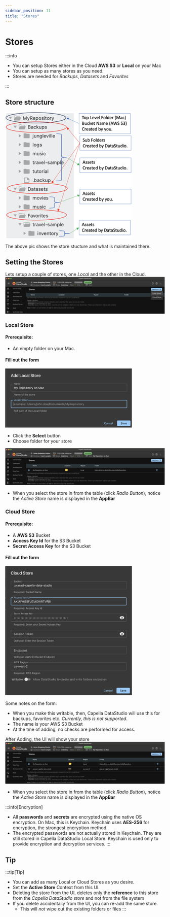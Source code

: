 ```yaml
---
sidebar_position: 11
title: "Stores"
---
```


# Stores

:::info

- You can setup Stores either in the Cloud **AWS S3** or **Local** on your Mac
- You can setup as many stores as you need.
- Stores are needed for _Backups_, _Datasets_ and _Favorites_

:::

## Store structure

  <img src="/img/stores/stores-structure.png" width="400" alt="Capella Delete Scope" />

The above pic shows the store stucture and what is maintained there.

## Setting the Stores

Lets setup a couple of stores, one _Local_ and the other in the Cloud.
![Stores-Main](/img/stores/stores-main.png)

### Local Store

#### Prerequisite:

- An empty folder on your Mac.

#### Fill out the form

  <img src="/img/stores/stores-local-form.png" width="400" alt="stores-local-form" />

- Click the **Select** button
- Choose folder for your store

![Stores-Main](/img/stores/stores-local.png)

- When you select the store in from the table (click _Radio Button_), notice the _Active Store_ name is displayed in the **AppBar**

### Cloud Store

#### Prerequisite:

- A **AWS S3** Bucket
- **Access Key Id** for the S3 Bucket
- **Secret Access Key** for the S3 Bucket

#### Fill out the form

  <img src="/img/stores/stores-cloud-form.png" width="400" alt="stores-cloud-form" />

Some notes on the form:

- When you make this writable, then, Capella DataStudio will use this for backups, favorites etc. _Currently, this is not supported_.
- The name is your AWS S3 Bucket
- At the tme of adding, no checks are performed for access.

After Adding, the UI will show your store
![Stores-Main](/img/stores/stores-cloud.png)

- When you select the store in from the table (click _Radio Button_), notice the _Active Store_ name is displayed in the **AppBar**

:::info[Encryption]

- All **passwords** and **secrets** are encrypted using the native OS encryption. On Mac, this is Keychain. Keychain uses **AES-256** for encryption, the strongest encryption method.
- The encrypted passwords are not actually stored in Keychain. They are still stored in Capella DataStudio Local Store. Keychain is used only to provide encryption and decryption services.
  :::

## Tip

:::tip[Tip]

- You can add as many Local or Cloud Stores as you desire.
- Set the **Active Store** Context from this UI.
- Deleting the store from the UI, deletes only the **reference** to this store from the _Capella DataStudio store_ and not from the file system
- If you delete accidentally from the UI, you can re-add the same store.
  - This will _not_ wipe out the existing folders or files
    :::
